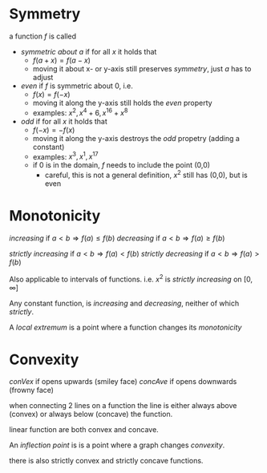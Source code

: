 # Symmetry
a function $f$ is called 
- *symmetric about $a$* if for all $x$ it holds that
	- $f(a + x) = f(a -x)$
	- moving it about x- or y-axis still preserves *symmetry*, just $a$ has to adjust
- *even* if $f$ is symmetric about 0, i.e.
	- $f(x) = f(-x)$
	- moving it along the y-axis still holds the *even* property
	- examples: $x^2, x^4 + 6, x^{16} + x^8$
- *odd* if for all $x$ it holds that 
	- $f(-x) = -f(x)$
	- moving it along the y-axis destroys the *odd* propetry (adding a constant)
	- examples: $x^3, x^1, x^{17}$
	- if $0$ is in the domain, $f$ needs to include the point (0,0)
		- careful, this is not a general definition, $x^2$ still has (0,0), but is even

# Monotonicity 
*increasing* if $a < b \Rightarrow f(a) \leq f(b)$
*decreasing* if $a < b \Rightarrow f(a) \geq f(b)$

*strictly increasing* if $a < b \Rightarrow f(a) < f(b)$
*strictly decreasing* if $a < b \Rightarrow f(a) > f(b)$

Also applicable to intervals of functions. i.e. $x^2$ is *strictly increasing* on $[0, \infty]$

Any constant function, is *increasing* and *decreasing*, neither of which *strictly*.

A *local extremum* is a point where a function changes its *monotonicity*

# Convexity
*conVex* if opens upwards (smiley face)
*concAve* if opens downwards (frowny face)

when connecting 2 lines on a function the line is either always above (convex) or always below (concave) the function.

linear function are both convex and concave.

An *inflection point* is is a point where a graph changes *convexity*. 

there is also strictly convex and strictly concave functions.

